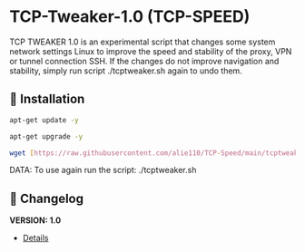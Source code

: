 
# TCP-Tweaker-1.0 (TCP-SPEED)
TCP TWEAKER 1.0 is an experimental script that changes some system network settings
Linux to improve the speed and stability of the proxy, VPN or tunnel connection
SSH. If the changes do not improve navigation and stability, simply run
script ./tcptweaker.sh again to undo them.

## :book: Installation
```bash
apt-get update -y
```
```bash
apt-get upgrade -y
```
```bash
wget [https://raw.githubusercontent.com/alie110/TCP-Speed/main/tcptweaker.sh](https://raw.githubusercontent.com/alie110/TCP-Speed/main/TCP-Tweaker.sh) && chmod +x tcptweaker.sh && ./tcptweaker.sh
```
DATA: To use again run the script: ./tcptweaker.sh

## :scroll: Changelog
**VERSION: 1.0**
* [Details](https://raw.githubusercontent.com/AAAAAEXQOSyIpN2JZ0ehUQ/SSHPLUS-MANAGER-FREE/master/Install/TCP-Speed/versao)

